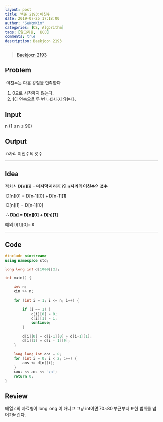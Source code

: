 ```yaml
---
layout: post
title: 백준 2193:이친수
date: 2019-07-25 17:18:00
author: "SeWonKim"
categories: [CS, Algorithm]
tags: [알고리즘,  BOJ]
comments: true
description: Baekjoon 2193 
---
```


> [Baekjoon 2193](https://www.acmicpc.net/problem/2193)

## Problem
​  이친수는 다음 성질을 만족한다.
  1. 0으로 시작하지 않는다.
  2. 1이 연속으로 두 번 나타나지 않는다.


## Input
  ​n (1 ≤ n ≤ 90)


## Output
​  n자리 이친수의 갯수


------



## Idea
점화식 **D\[n][i] = 마지막 자리가 i인 n자리의 이친수의 갯수**

​	D\[n][0] = D\[n-1][0] + D\[n-1][1] 

​	D\[n][1] = D\[n-1][0] 

​	 **∴ D[n] = D\[n][0] + D\[n][1]**




예외 D\[1][0]= 0



------



## Code

```cpp
#include <iostream>
using namespace std;

long long int d[1000][2];

int main() {

	int n;
	cin >> n;
	
	for (int i = 1; i <= n; i++) {
		
		if (i == 1) {
			d[i][0] = 0;
			d[i][1] = 1;
			continue;
		}

		d[i][0] = d[i-1][0] + d[i-1][1];
		d[i][1] = d[i - 1][0];
	}

	long long int ans = 0;
	for (int i = 0; i < 2; i++) {
		ans += d[n][i];
	}
	cout << ans << "\n";
	return 0;
}
```





## Review
​배열 d의 자료형이 long long 이 아니고 그냥 int이면 70~80 부근부터 표현 범위를 넘어가버린다. 
